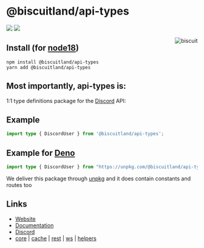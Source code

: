 # @biscuitland/api-types
[<img src="https://img.shields.io/badge/GitHub-100000?style=for-the-badge&logo=github&logoColor=white">](https://github.com/oasisjs/biscuit)
[<img src="https://img.shields.io/badge/Discord-5865F2?style=for-the-badge&logo=discord&logoColor=white">](https://discord.gg/XNw2RZFzaP)

<img align="right" src="https://raw.githubusercontent.com/oasisjs/biscuit/main/assets/icon.svg" alt="biscuit"/>

## Install (for [node18](https://nodejs.org/en/download/))

```sh-session
npm install @biscuitland/api-types
yarn add @biscuitland/api-types
```

## Most importantly, api-types is:
1:1 type definitions package for the [Discord](https://discord.com/developers/docs/intro) API:

## Example
```ts
import type { DiscordUser } from '@biscuitland/api-types';
```
## Example for [Deno](https://deno.land/)
```ts
import type { DiscordUser } from "https://unpkg.com/@biscuitland/api-types@1.1.0/dist/index.d.ts";
```

We deliver this package through [unpkg](https://unpkg.com/) and it does contain constants and routes too

## Links
* [Website](https://biscuitjs.com/)
* [Documentation](https://docs.biscuitjs.com/)
* [Discord](https://discord.gg/XNw2RZFzaP) 
* [core](https://www.npmjs.com/package/@biscuitland/core) | [cache](https://www.npmjs.com/package/@biscuitland/cache) | [rest](https://www.npmjs.com/package/@biscuitland/rest) | [ws](https://www.npmjs.com/package/@biscuitland/ws) | [helpers](https://www.npmjs.com/package/@biscuitland/helpers)
